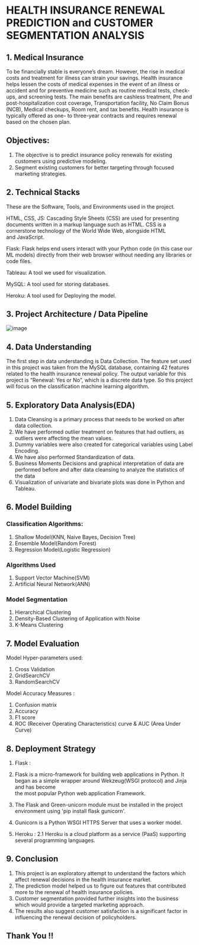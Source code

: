 # HEALTH INSURANCE RENEWAL PREDICTION and CUSTOMER SEGMENTATION ANALYSIS

## 1. Medical Insurance

To be financially stable is everyone’s dream. However, the rise in medical costs and treatment for illness can strain your savings. Health insurance helps lessen the costs of medical expenses in the event of an illness or accident and for preventive medicine such as routine medical tests, check-ups, and screening tests. The main benefits are cashless treatment, Pre and post-hospitalization cost coverage, Transportation facility, No Claim Bonus (NCB), Medical checkups, Room rent, and tax benefits. Health insurance is typically offered as one- to three-year contracts and requires renewal based on the chosen plan.

## Objectives:
1. The objective is to predict insurance policy renewals for existing customers using predictive modeling.
2. Segment existing customers for better targeting through focused marketing strategies.


## 2. Technical Stacks

These are the Software, Tools, and Environments used in the project.

HTML, CSS, JS: Cascading Style Sheets (CSS) are used for presenting documents written in a markup language such as HTML. CSS is a cornerstone technology of the World Wide Web, alongside HTML and JavaScript.

Flask: Flask helps end users interact with your Python code (in this case our ML models) directly from their web browser without needing any libraries or code files.

Tableau: A tool we used for visualization.

MySQL: A tool used for storing databases.

Heroku: A tool used for Deploying the model.


## 3. Project Architecture / Data Pipeline

![image](https://github.com/picoders1/HEALTH-INSURANCE-RENEWAL-PREDICTION-and-CUSTOMER-SEGMENTATION-ANALYSIS/assets/87698874/03fdd05e-d39a-4c71-be79-9f112aa4f452)


## 4. Data Understanding

The first step in data understanding is Data Collection. The feature set used in this project was taken from the MySQL database, containing 42 features related to the health insurance renewal policy. The output variable for this project is “Renewal: Yes or No”, which is a discrete data type. So this project will focus on the classification machine learning algorithm.


## 5. Exploratory Data Analysis(EDA)

1. Data Cleansing is a primary process that needs to be worked on after data collection.
2. We have performed outlier treatment on features that had outliers, as outliers were affecting the mean values.
3. Dummy variables were also created for categorical variables using Label Encoding.
4. We have also performed Standardization of data.
5. Business Moments Decisions and graphical interpretation of data are performed before and after data cleansing to analyze the statistics of the data
6. Visualization of univariate and bivariate plots was done in Python and Tableau.


## 6. Model Building 

### Classification Algorithms: 
1. Shallow Model(KNN, Naive Bayes, Decision Tree) 
2. Ensemble Model(Random Forest) 
3. Regression Model(Logistic Regression) 

### Algorithms Used
1. Support Vector Machine(SVM) 
2. Artificial Neural Network(ANN) 

### Model Segmentation
1. Hierarchical Clustering 
2. Density-Based Clustering of Application with Noise 
3. K-Means Clustering


## 7. Model Evaluation

Model Hyper-parameters used:
1. Cross Validation 
2. GridSearchCV 
3. RandomSearchCV 

Model Accuracy Measures :
1. Confusion matrix 
2. Accuracy 
3. F1 score 
4. ROC (Receiver Operating Characteristics) curve & AUC (Area Under Curve) 


## 8. Deployment Strategy

1. Flask : 
1. Flask is a micro-framework for building web applications in Python. It began as a simple wrapper around Wekzeug(WSGI protocol) and Jinja and has become    
   the most popular Python web application Framework.
2. The Flask and Green-unicorn module must be installed in the project environment using 'pip install flask gunicorn'.
3. Gunicorn is a Python WSGI HTTPS Server that uses a worker model.

2. Heroku :
2.1 Heroku is a cloud platform as a service (PaaS) supporting several programming languages.


## 9. Conclusion

1. This project is an exploratory attempt to understand the factors which affect renewal decisions in the health insurance market.
2. The prediction model helped us to figure out features that contributed more to the renewal of health insurance policies.
3. Customer segmentation provided further insights into the business which would provide a targeted marketing  approach.
4. The results also suggest customer satisfaction is a significant factor in influencing the renewal decision of policyholders.


## Thank You !!
